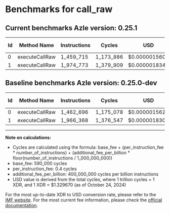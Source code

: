 # Benchmarks for call_raw

## Current benchmarks Azle version: 0.25.1

| Id  | Method Name    | Instructions | Cycles    | USD           | USD/Million Calls | Change                            |
| --- | -------------- | ------------ | --------- | ------------- | ----------------- | --------------------------------- |
| 0   | executeCallRaw | 1_459_715    | 1_173_886 | $0.0000015609 | $1.56             | <font color="green">-2_981</font> |
| 1   | executeCallRaw | 1_974_773    | 1_379_909 | $0.0000018348 | $1.83             | <font color="red">+8_405</font>   |

## Baseline benchmarks Azle version: 0.25.0-dev

| Id  | Method Name    | Instructions | Cycles    | USD           | USD/Million Calls |
| --- | -------------- | ------------ | --------- | ------------- | ----------------- |
| 0   | executeCallRaw | 1_462_696    | 1_175_078 | $0.0000015625 | $1.56             |
| 1   | executeCallRaw | 1_966_368    | 1_376_547 | $0.0000018304 | $1.83             |

---

**Note on calculations:**

- Cycles are calculated using the formula: base_fee + (per_instruction_fee \* number_of_instructions) + (additional_fee_per_billion \* floor(number_of_instructions / 1_000_000_000))
- base_fee: 590_000 cycles
- per_instruction_fee: 0.4 cycles
- additional_fee_per_billion: 400_000_000 cycles per billion instructions
- USD value is derived from the total cycles, where 1 trillion cycles = 1 XDR, and 1 XDR = $1.329670 (as of October 24, 2024)

For the most up-to-date XDR to USD conversion rate, please refer to the [IMF website](https://www.imf.org/external/np/fin/data/rms_sdrv.aspx).
For the most current fee information, please check the [official documentation](https://internetcomputer.org/docs/current/developer-docs/gas-cost#execution).
